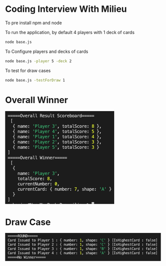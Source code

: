 # Coding Interview With Milieu

To pre install npm and node

To run the application, by default 4 players with 1 deck of cards

```bash
node base.js
```

To Configure players and decks of cards

```bash
node base.js -player 5 -deck 2
```

To test for draw cases

```bash
node base.js -testForDraw 1
```

# Overall Winner
[![overall-result.png](https://github.com/nghaninn/milieu-live-coding/blob/main/image/overall-result.png)](https://github.com/nghaninn/milieu-live-coding/blob/main/image/overall-result.png)  


# Draw Case
[![draw-case.png](https://github.com/nghaninn/milieu-live-coding/blob/main/image/draw-case.png)](https://github.com/nghaninn/milieu-live-coding/blob/main/image/draw-case.png)  
